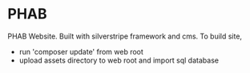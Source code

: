 # PHAB

PHAB Website. Built with silverstripe framework and cms. To build site, 

 - run 'composer update' from web root
 - upload assets directory to web root and import sql database
